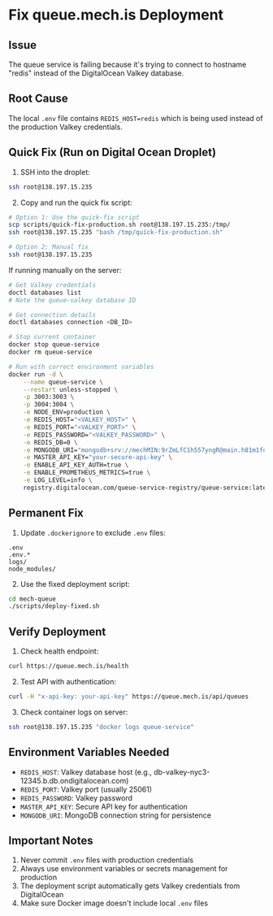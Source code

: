 # Fix queue.mech.is Deployment

## Issue
The queue service is failing because it's trying to connect to hostname "redis" instead of the DigitalOcean Valkey database.

## Root Cause
The local `.env` file contains `REDIS_HOST=redis` which is being used instead of the production Valkey credentials.

## Quick Fix (Run on Digital Ocean Droplet)

1. SSH into the droplet:
```bash
ssh root@138.197.15.235
```

2. Copy and run the quick fix script:
```bash
# Option 1: Use the quick-fix script
scp scripts/quick-fix-production.sh root@138.197.15.235:/tmp/
ssh root@138.197.15.235 "bash /tmp/quick-fix-production.sh"

# Option 2: Manual fix
ssh root@138.197.15.235
```

If running manually on the server:
```bash
# Get Valkey credentials
doctl databases list
# Note the queue-valkey database ID

# Get connection details
doctl databases connection <DB_ID>

# Stop current container
docker stop queue-service
docker rm queue-service

# Run with correct environment variables
docker run -d \
    --name queue-service \
    --restart unless-stopped \
    -p 3003:3003 \
    -p 3004:3004 \
    -e NODE_ENV=production \
    -e REDIS_HOST="<VALKEY_HOST>" \
    -e REDIS_PORT="<VALKEY_PORT>" \
    -e REDIS_PASSWORD="<VALKEY_PASSWORD>" \
    -e REDIS_DB=0 \
    -e MONGODB_URI="mongodb+srv://mechMIN:9rZmLfC1h557yngR@main.h81m1fq.mongodb.net/queue?retryWrites=true&w=majority&appName=MAIN" \
    -e MASTER_API_KEY="your-secure-api-key" \
    -e ENABLE_API_KEY_AUTH=true \
    -e ENABLE_PROMETHEUS_METRICS=true \
    -e LOG_LEVEL=info \
    registry.digitalocean.com/queue-service-registry/queue-service:latest
```

## Permanent Fix

1. Update `.dockerignore` to exclude `.env` files:
```
.env
.env.*
logs/
node_modules/
```

2. Use the fixed deployment script:
```bash
cd mech-queue
./scripts/deploy-fixed.sh
```

## Verify Deployment

1. Check health endpoint:
```bash
curl https://queue.mech.is/health
```

2. Test API with authentication:
```bash
curl -H "x-api-key: your-api-key" https://queue.mech.is/api/queues
```

3. Check container logs on server:
```bash
ssh root@138.197.15.235 "docker logs queue-service"
```

## Environment Variables Needed

- `REDIS_HOST`: Valkey database host (e.g., db-valkey-nyc3-12345.b.db.ondigitalocean.com)
- `REDIS_PORT`: Valkey port (usually 25061)
- `REDIS_PASSWORD`: Valkey password
- `MASTER_API_KEY`: Secure API key for authentication
- `MONGODB_URI`: MongoDB connection string for persistence

## Important Notes

1. Never commit `.env` files with production credentials
2. Always use environment variables or secrets management for production
3. The deployment script automatically gets Valkey credentials from DigitalOcean
4. Make sure Docker image doesn't include local `.env` files